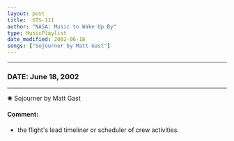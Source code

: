 ```yaml
---
layout: post
title:  STS-111
author: "NASA: Music to Wake Up By"
type: MusicPlaylist
date_modified: 2002-06-18
songs: ["Sojourner by Matt Gast"]
---
```


----
### DATE: June 18, 2002
----
✺ Sojourner by Matt Gast

#### Comment:
* the flight's lead timeliner or scheduler of crew activities.



<br/>
<center>
	<a target="_blank"
	   href="https://twitter.com/intent/tweet?hashtags=Space,NASA,Playlist,NASAWakeupCalls,SpaceProgram&text={{ page.author}}, '{{ page.songs.first }}' {{ page.title }}, {{ page.date | date: '%B %d, %Y' }}. {{ site.url }}{{ page.url }} @nasawakeupcalls">
	   <i class="fab fa-twitter" alt="Tweet this page" style="font-size: 1.3em;"></i>
	</a>
	&nbsp; 	<i class="fas fa-user-astronaut" style="font-size: 1.5em;"></i> &nbsp;
    <a type="amzn" search="'Sojourner by Matt Gast'" category="popular music">
        <i class="fab fa-amazon" style="font-size: 1.3em;"></i>
    </a>
</center>
